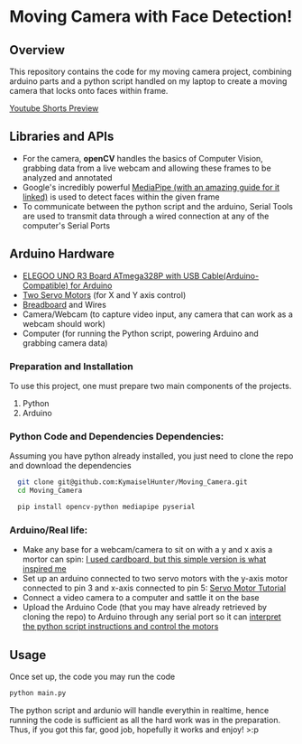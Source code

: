 # Moving Camera with Face Detection!

## Overview
This repository contains the code for my moving camera project, combining arduino parts and a python script handled on my laptop to create a moving camera that locks onto faces within frame.  

[Youtube Shorts Preview](https://youtube.com/shorts/-iFjHyCmI6o)  

## Libraries and APIs
- For the camera, **openCV** handles the basics of Computer Vision, grabbing data from a live webcam and allowing these frames to be analyzed and annotated  
- Google's incredibly powerful [MediaPipe (with an amazing guide for it linked)](https://ai.google.dev/edge/mediapipe/solutions/vision/face_detector/python) is used to detect faces within the given frame  
- To communicate between the python script and the arduino, Serial Tools are used to transmit data through a wired connection at any of the computer's Serial Ports  

## Arduino Hardware
  -  [ELEGOO UNO R3 Board ATmega328P with USB Cable(Arduino-Compatible) for Arduino](https://www.amazon.com/gp/product/B01EWOE0UU/ref=ppx_yo_dt_b_search_asin_title?ie=UTF8&psc=1)
  -  [Two Servo Motors](https://www.amazon.com/gp/product/B0BKPL2Y21/ref=ppx_yo_dt_b_search_asin_title?ie=UTF8&psc=1) (for X and Y axis control)
  -  [Breadboard](https://www.amazon.com/gp/product/B07LFD4LT6/ref=ppx_yo_dt_b_search_asin_title?ie=UTF8&psc=1) and Wires
  -  Camera/Webcam (to capture video input, any camera that can work as a webcam should work)
  -  Computer (for running the Python script, powering Arduino and grabbing camera data)

### Preparation and Installation
To use this project, one must prepare two main components of the projects.
  1. Python
  2. Arduino

### Python Code and Dependencies Dependencies:
Assuming you have python already installed, you just need to clone the repo and download the dependencies

```bash
  git clone git@github.com:KymaiselHunter/Moving_Camera.git
  cd Moving_Camera

  pip install opencv-python mediapipe pyserial
   ```

### Arduino/Real life:
  - Make any base for a webcam/camera to sit on with a y and x axis a mortor can spin: [I used cardboard, but this simple version is what inspired me](https://youtube.com/shorts/B-VihJLjGr4?si=PQqd_AEZc5qyewnC)  
  - Set up an arduino connected to two servo motors with the y-axis motor connected to pin 3 and x-axis connected to pin 5: [Servo Motor Tutorial](https://youtu.be/tRNcEzlCOdo?si=kQcFkOxiPwGD7jdV)
  - Connect a video camera to a computer and sattle it on the base
  - Upload the Arduino Code (that you may have already retrieved by cloning the repo) to Arduino through any serial port so it can [interpret the python script instructions and control the motors](https://github.com/KymaiselHunter/Moving_Camera/blob/main/computer_to_servo/computer_to_servo.ino)


## Usage
Once set up, the code you may run the code 
   ```bash
   python main.py
   ```
The python script and ardunio will handle everythin in realtime, hence running the code is sufficient as all the hard work was in the preparation. Thus, if you got this far, good job, hopefully it works and enjoy! >:p
